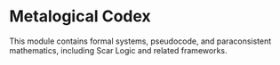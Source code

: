 # Metalogical Codex

This module contains formal systems, pseudocode, and paraconsistent mathematics, including Scar Logic and related frameworks.
